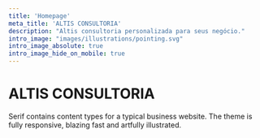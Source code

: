 ```yaml
---
title: 'Homepage'
meta_title: 'ALTIS CONSULTORIA'
description: "Altis consultoria personalizada para seus negócio."
intro_image: "images/illustrations/pointing.svg"
intro_image_absolute: true
intro_image_hide_on_mobile: true
---
```


# ALTIS CONSULTORIA

Serif contains content types for a typical business website. The theme is fully responsive, blazing fast and artfully illustrated.
